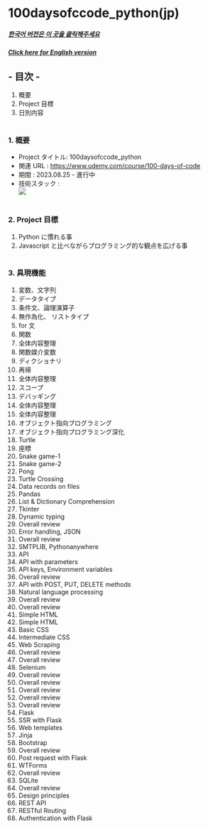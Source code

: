 # 100daysofccode_python(jp)

##### [한국어 버전은 이 곳을 클릭해주세요](README.md)

##### [Click here for English version](README_EN.md)

## - 目次 -

1. 概要
2. Project 目標
3. 日別内容
   </br>
   </br>

### 1. 概要

- Project タイトル: 100daysofccode_python
- 関連 URL : https://www.udemy.com/course/100-days-of-code
- 期間 : 2023.08.25 - 進行中
- 技術スタック : </br>
  <img src="https://img.shields.io/badge/python-3776AB?style=for-the-badge&logo=python&logoColor=white">
  </br>
  </br>

### 2. Project 目標

1. Python に慣れる事
2. Javascript と比べながらプログラミング的な観点を広げる事
   </br>
   </br>

### 3. 具現機能 </br>

1. 変数、文字列
2. データタイプ
3. 条件文、論理演算子
4. 無作為化、 リストタイプ
5. for 文
6. 関数
7. 全体内容整理
8. 関数媒介変数
9. ディクショナリ
10. 再帰
11. 全体内容整理
12. スコープ
13. デバッギング
14. 全体内容整理
15. 全体内容整理
16. オブジェクト指向プログラミング
17. オブジェクト指向プログラミング深化
18. Turtle
19. 座標
20. Snake game-1
21. Snake game-2
22. Pong
23. Turtle Crossing
24. Data records on files
25. Pandas
26. List & Dictionary Comprehension
27. Tkinter
28. Dynamic typing
29. Overall review
30. Error handling, JSON
31. Overall review
32. SMTPLIB, Pythonanywhere
33. API
34. API with parameters
35. API keys, Environment variables
36. Overall review
37. API with POST, PUT, DELETE methods
38. Natural language processing
39. Overall review
40. Overall review
41. Simple HTML
42. Simple HTML
43. Basic CSS
44. Intermediate CSS
45. Web Scraping
46. Overall review
47. Overall review
48. Selenium
49. Overall review
50. Overall review
51. Overall review
52. Overall review
53. Overall review
54. Flask
55. SSR with Flask
56. Web templates
57. Jinja
58. Bootstrap
59. Overall review
60. Post request with Flask
61. WTForms
62. Overall review
63. SQLite
64. Overall review
65. Design principles
66. REST API
67. RESTful Routing
68. Authentication with Flask
